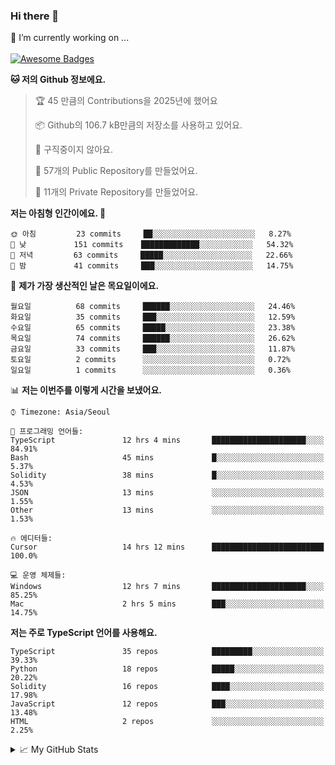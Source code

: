 ### Hi there 👋 
🔭 I’m currently working on ... </br></br>
[![Awesome Badges](https://img.shields.io/badge/Introduce-EN-green.svg)](https://github.com/tlatkdgus1/tlatkdgus1/blob/main/README.md.en)

<!--START_SECTION:waka-->
**🐱 저의 Github 정보에요.** 

> 🏆 45 만큼의 Contributions을 2025년에 했어요
 > 
> 📦 Github의 106.7 kB만큼의 저장소를 사용하고 있어요. 
 > 
> 🚫 구직중이지 않아요.
 > 
> 📜 57개의 Public Repository를 만들었어요. 
 > 
> 🔑 11개의 Private Repository를 만들었어요.  

**저는 아침형 인간이에요. 🐤** 

```text
🌞 아침         23 commits     ██░░░░░░░░░░░░░░░░░░░░░░░   8.27% 
🌆 낮　         151 commits    █████████████░░░░░░░░░░░░   54.32% 
🌃 저녁         63 commits     █████░░░░░░░░░░░░░░░░░░░░   22.66% 
🌙 밤　         41 commits     ███░░░░░░░░░░░░░░░░░░░░░░   14.75%

```
📅 **제가 가장 생산적인 날은 목요일이에요.** 

```text
월요일          68 commits     ██████░░░░░░░░░░░░░░░░░░░   24.46% 
화요일          35 commits     ███░░░░░░░░░░░░░░░░░░░░░░   12.59% 
수요일          65 commits     █████░░░░░░░░░░░░░░░░░░░░   23.38% 
목요일          74 commits     ██████░░░░░░░░░░░░░░░░░░░   26.62% 
금요일          33 commits     ███░░░░░░░░░░░░░░░░░░░░░░   11.87% 
토요일          2 commits      ░░░░░░░░░░░░░░░░░░░░░░░░░   0.72% 
일요일          1 commits      ░░░░░░░░░░░░░░░░░░░░░░░░░   0.36%

```


📊 **저는 이번주를 이렇게 시간을 보냈어요.** 

```text
⌚︎ Timezone: Asia/Seoul

💬 프로그래밍 언어들: 
TypeScript               12 hrs 4 mins       █████████████████████░░░░   84.91% 
Bash                     45 mins             █░░░░░░░░░░░░░░░░░░░░░░░░   5.37% 
Solidity                 38 mins             █░░░░░░░░░░░░░░░░░░░░░░░░   4.53% 
JSON                     13 mins             ░░░░░░░░░░░░░░░░░░░░░░░░░   1.55% 
Other                    13 mins             ░░░░░░░░░░░░░░░░░░░░░░░░░   1.53%

🔥 에디터들: 
Cursor                   14 hrs 12 mins      █████████████████████████   100.0%

💻 운영 체제들: 
Windows                  12 hrs 7 mins       █████████████████████░░░░   85.25% 
Mac                      2 hrs 5 mins        ███░░░░░░░░░░░░░░░░░░░░░░   14.75%

```

**저는 주로 TypeScript 언어를 사용해요.** 

```text
TypeScript               35 repos            █████████░░░░░░░░░░░░░░░░   39.33% 
Python                   18 repos            █████░░░░░░░░░░░░░░░░░░░░   20.22% 
Solidity                 16 repos            ████░░░░░░░░░░░░░░░░░░░░░   17.98% 
JavaScript               12 repos            ███░░░░░░░░░░░░░░░░░░░░░░   13.48% 
HTML                     2 repos             ░░░░░░░░░░░░░░░░░░░░░░░░░   2.25%

```



<!--END_SECTION:waka-->

<details>
<summary>📈 My GitHub Stats</summary>
<p align="center"> <img src="https://github-readme-stats.vercel.app/api?username=tlatkdgus1&show_icons=true" alt="tlatkdgus1" />
</details>
